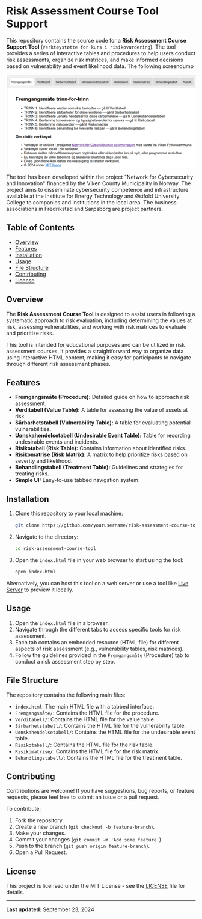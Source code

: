 # Risk Assessment Course Tool Support

This repository contains the source code for a **Risk Assessment Course Support Tool** (`Verktøystøtte for kurs i risikovurdering`). The tool provides a series of interactive tables and procedures to help users conduct risk assessments, organize risk matrices, and make informed decisions based on vulnerability and event likelihood data. The following screendump 

![Model](https://github.com/breibakk/RiskAssessmentCourseTool/blob/main/20241025-tool-pic.png)

The tool has been developed within the project "Network for Cybersecurity and Innovation" financed by the Viken County Municipality in Norway. The project aims to disseminate cybersecurity competence and infrastructure available at the Institute for Energy Technology and Østfold University College to companies and institutions in the local area. The business associations in Fredrikstad and Sarpsborg are project partners.


## Table of Contents

- [Overview](#overview)
- [Features](#features)
- [Installation](#installation)
- [Usage](#usage)
- [File Structure](#file-structure)
- [Contributing](#contributing)
- [License](#license)

## Overview

The **Risk Assessment Course Tool** is designed to assist users in following a systematic approach to risk evaluation, including determining the values at risk, assessing vulnerabilities, and working with risk matrices to evaluate and prioritize risks.

This tool is intended for educational purposes and can be utilized in risk assessment courses. It provides a straightforward way to organize data using interactive HTML content, making it easy for participants to navigate through different risk assessment phases.

## Features

- **Fremgangsmåte (Procedure):** Detailed guide on how to approach risk assessment.
- **Verditabell (Value Table):** A table for assessing the value of assets at risk.
- **Sårbarhetstabell (Vulnerability Table):** A table for evaluating potential vulnerabilities.
- **Uønskahendelsetabell (Undesirable Event Table):** Table for recording undesirable events and incidents.
- **Risikotabell (Risk Table):** Contains information about identified risks.
- **Risikomatrise (Risk Matrix):** A matrix to help prioritize risks based on severity and likelihood.
- **Behandlingstabell (Treatment Table):** Guidelines and strategies for treating risks.
- **Simple UI:** Easy-to-use tabbed navigation system.

## Installation

1. Clone this repository to your local machine:
    ```bash
    git clone https://github.com/yourusername/risk-assessment-course-tool.git
    ```

2. Navigate to the directory:
    ```bash
    cd risk-assessment-course-tool
    ```

3. Open the `index.html` file in your web browser to start using the tool:
    ```bash
    open index.html
    ```

Alternatively, you can host this tool on a web server or use a tool like [Live Server](https://marketplace.visualstudio.com/items?itemName=ritwickdey.LiveServer) to preview it locally.

## Usage

1. Open the `index.html` file in a browser.
2. Navigate through the different tabs to access specific tools for risk assessment.
3. Each tab contains an embedded resource (HTML file) for different aspects of risk assessment (e.g., vulnerability tables, risk matrices).
4. Follow the guidelines provided in the `Fremgangsmåte` (Procedure) tab to conduct a risk assessment step by step.

## File Structure

The repository contains the following main files:

- `index.html`: The main HTML file with a tabbed interface.
- `Fremgangsmåte/`: Contains the HTML file for the procedure.
- `Verditabell/`: Contains the HTML file for the value table.
- `Sårbarhetstabell/`: Contains the HTML file for the vulnerability table.
- `Uønskahendelsetabell/`: Contains the HTML file for the undesirable event table.
- `Risikotabell/`: Contains the HTML file for the risk table.
- `Risikomatrise/`: Contains the HTML file for the risk matrix.
- `Behandlingstabell/`: Contains the HTML file for the treatment table.

## Contributing

Contributions are welcome! If you have suggestions, bug reports, or feature requests, please feel free to submit an issue or a pull request.

To contribute:

1. Fork the repository.
2. Create a new branch (`git checkout -b feature-branch`).
3. Make your changes.
4. Commit your changes (`git commit -m 'Add some feature'`).
5. Push to the branch (`git push origin feature-branch`).
6. Open a Pull Request.

## License

This project is licensed under the MIT License - see the [LICENSE](LICENSE) file for details.

---

**Last updated:** September 23, 2024
